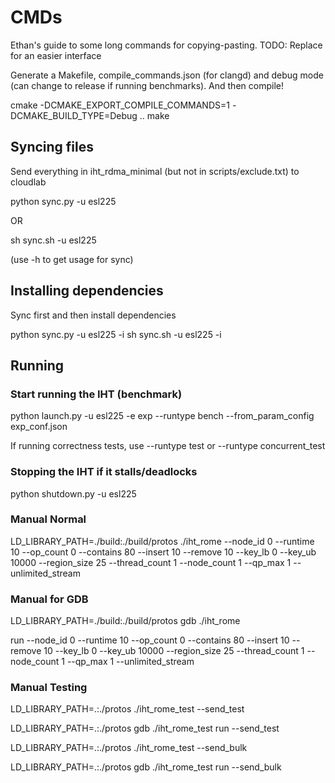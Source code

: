 # CMDs

Ethan's guide to some long commands for copying-pasting. TODO: Replace for an easier interface

Generate a Makefile, compile_commands.json (for clangd) and debug mode (can change to release if running benchmarks). And then compile!

cmake -DCMAKE_EXPORT_COMPILE_COMMANDS=1 -DCMAKE_BUILD_TYPE=Debug ..
make

## Syncing files

Send everything in iht_rdma_minimal (but not in scripts/exclude.txt) to cloudlab

python sync.py -u esl225

OR

sh sync.sh -u esl225

(use -h to get usage for sync)

## Installing dependencies

Sync first and then install dependencies

python sync.py -u esl225 -i
sh sync.sh -u esl225 -i

## Running

### Start running the IHT (benchmark)

python launch.py -u esl225 -e exp --runtype bench --from_param_config exp_conf.json

If running correctness tests, use --runtype test or --runtype concurrent_test

### Stopping the IHT if it stalls/deadlocks

python shutdown.py -u esl225

### Manual Normal

LD_LIBRARY_PATH=./build:./build/protos ./iht_rome --node_id 0 --runtime 10 --op_count 0 --contains 80 --insert 10 --remove 10 --key_lb 0 --key_ub 10000 --region_size 25 --thread_count 1 --node_count 1 --qp_max 1 --unlimited_stream

### Manual for GDB

LD_LIBRARY_PATH=./build:./build/protos gdb ./iht_rome

run --node_id 0 --runtime 10 --op_count 0 --contains 80 --insert 10 --remove 10 --key_lb 0 --key_ub 10000 --region_size 25 --thread_count 1 --node_count 1 --qp_max 1 --unlimited_stream

### Manual Testing

LD_LIBRARY_PATH=.:./protos ./iht_rome_test --send_test

LD_LIBRARY_PATH=.:./protos gdb ./iht_rome_test
run --send_test

LD_LIBRARY_PATH=.:./protos ./iht_rome_test --send_bulk

LD_LIBRARY_PATH=.:./protos gdb ./iht_rome_test
run --send_bulk
